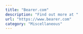 ```yaml
---
title: "Bearer.com"
description: "Find out more at "
url: "https://www.bearer.com"
category: "Miscellaneous"
---
```

